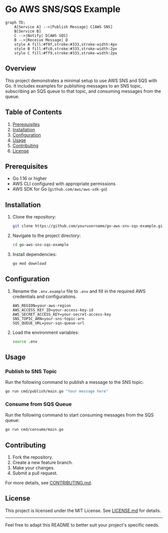 # Go AWS SNS/SQS Example

```mermaid
graph TD;
    A[Service A] -->|Publish Message| C[AWS SNS]
    B[Service B]
    C -->|Notify| D[AWS SQS]
    B -->|Receive Message| D
    style A fill:#f9f,stroke:#333,stroke-width:4px
    style B fill:#fc0,stroke:#333,stroke-width:2px
    style C fill:#ff9,stroke:#333,stroke-width:2px
```

## Overview

This project demonstrates a minimal setup to use AWS SNS and SQS with Go. It includes examples for publishing messages to an SNS topic, subscribing an SQS queue to that topic, and consuming messages from the queue.

## Table of Contents

1. [Prerequisites](#prerequisites)
2. [Installation](#installation)
3. [Configuration](#configuration)
4. [Usage](#usage)
5. [Contributing](#contributing)
6. [License](#license)

## Prerequisites

- Go 1.16 or higher
- AWS CLI configured with appropriate permissions
- AWS SDK for Go (`github.com/aws/aws-sdk-go`)

## Installation

1. Clone the repository:

    ```bash
    git clone https://github.com/yourusername/go-aws-sns-sqs-example.git
    ```

2. Navigate to the project directory:

    ```bash
    cd go-aws-sns-sqs-example
    ```

3. Install dependencies:

    ```bash
    go mod download
    ```

## Configuration

1. Rename the `.env.example` file to `.env` and fill in the required AWS credentials and configurations.

    ```env
    AWS_REGION=your-aws-region
    AWS_ACCESS_KEY_ID=your-access-key-id
    AWS_SECRET_ACCESS_KEY=your-secret-access-key
    SNS_TOPIC_ARN=your-sns-topic-arn
    SQS_QUEUE_URL=your-sqs-queue-url
    ```

2. Load the environment variables:

    ```bash
    source .env
    ```

## Usage

### Publish to SNS Topic

Run the following command to publish a message to the SNS topic:

```bash
go run cmd/publish/main.go "Your message here"
```

### Consume from SQS Queue

Run the following command to start consuming messages from the SQS queue:

```bash
go run cmd/consume/main.go
```

## Contributing

1. Fork the repository.
2. Create a new feature branch.
3. Make your changes.
4. Submit a pull request.

For more details, see [CONTRIBUTING.md](CONTRIBUTING.md).

## License

This project is licensed under the MIT License. See [LICENSE.md](LICENSE.md) for details.

---

Feel free to adapt this README to better suit your project's specific needs.
